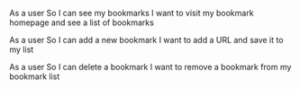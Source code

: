As a user
So I can see my bookmarks
I want to visit my bookmark homepage and see a list of bookmarks

As a user
So I can add a new bookmark
I want to add a URL and save it to my list

As a user
So I can delete a bookmark
I want to remove a bookmark from my bookmark list
